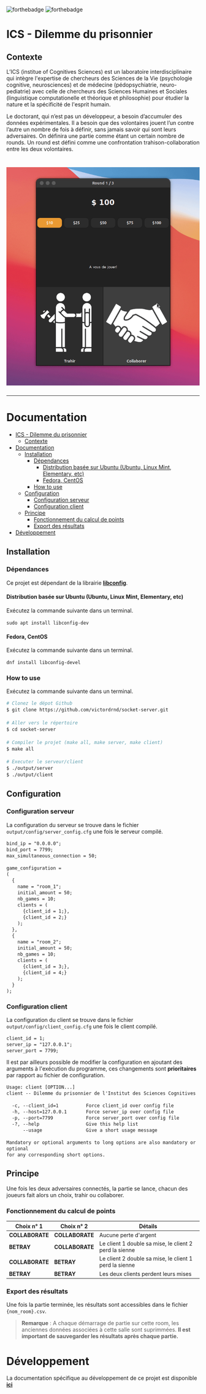 ![forthebadge](https://forthebadge.com/images/badges/made-with-c.svg)
![forthebadge](https://forthebadge.com/images/badges/built-with-love.svg)
# ICS - Dilemme du prisonnier

## Contexte 
L’ICS (institue of Cognitives Sciences) est un laboratoire interdisciplinaire qui intègre l'expertise de chercheurs des Sciences de la Vie (psychologie cognitive, neurosciences) et de médecine (pédopsychiatrie, neuro-pediatrie) avec celle de chercheurs des Sciences Humaines et Sociales (linguistique computationelle et théorique et philosophie) pour étudier la nature et la spécificité de l'esprit humain. 

Le doctorant, qui n’est pas un développeur, a besoin d’accumuler des données expérimentales. Il a besoin que des volontaires jouent l’un contre l’autre un nombre de fois à définir, sans jamais savoir qui sont leurs adversaires.
On définira une partie comme étant un certain nombre de rounds. Un round est défini comme une confrontation trahison-collaboration entre les deux volontaires.

<h1 align="center">
    <img src="./include/images/project.gif" />
</h1>




---
# Documentation
- [ICS - Dilemme du prisonnier](#ics---dilemme-du-prisonnier)
  - [Contexte](#contexte)
- [Documentation](#documentation)
  - [Installation](#installation)
    - [Dépendances](#dépendances)
      - [Distribution basée sur Ubuntu (Ubuntu, Linux Mint, Elementary, etc)](#distribution-basée-sur-ubuntu-ubuntu-linux-mint-elementary-etc)
      - [Fedora, CentOS](#fedora-centos)
    - [How to use](#how-to-use)
  - [Configuration](#configuration)
    - [Configuration serveur](#configuration-serveur)
    - [Configuration client](#configuration-client)
  - [Principe](#principe)
    - [Fonctionnement du calcul de points](#fonctionnement-du-calcul-de-points)
    - [Export des résultats](#export-des-résultats)
- [Développement](#développement)

## Installation 

### Dépendances

Ce projet est dépendant de la librairie [**libconfig**](https://hyperrealm.github.io/libconfig/).
#### Distribution basée sur Ubuntu (Ubuntu, Linux Mint, Elementary, etc)

Exécutez la commande suivante dans un terminal.

`sudo apt install libconfig-dev`
#### Fedora, CentOS

Exécutez la commande suivante dans un terminal.

`dnf install libconfig-devel`

### How to use

Exécutez la commande suivante dans un terminal.

```bash
# Clonez le dépot Github 
$ git clone https://github.com/victordrnd/socket-server.git

# Aller vers le répertoire
$ cd socket-server

# Compiler le projet (make all, make server, make client)
$ make all

# Executer le serveur/client
$ ./output/server
$ ./output/client

```


## Configuration

### Configuration serveur
La configuration du serveur se trouve dans le fichier `output/config/server_config.cfg` une fois le serveur compilé.

```
bind_ip = "0.0.0.0";
bind_port = 7799;
max_simultaneous_connection = 50;

game_configuration =
(
  {
    name = "room_1";
    initial_amount = 50;
    nb_games = 10;
    clients = (
      {client_id = 1;},
      {client_id = 2;}
    );
  },
  {
    name = "room_2";
    initial_amount = 50;
    nb_games = 10;
    clients = (
      {client_id = 3;},
      {client_id = 4;}
    );
  }
);
```

### Configuration client
La configuration du client se trouve dans le fichier `output/config/client_config.cfg` une fois le client compilé.

```
client_id = 1;
server_ip = "127.0.0.1";
server_port = 7799;
```

Il est par ailleurs possible de modifier la configuration en ajoutant des arguments à l'exécution du programme, ces changements sont **prioritaires** par rapport au fichier de configuration. 

```
Usage: client [OPTION...] 
client -- Dilemme du prisonnier de l'Institut des Sciences Cognitives  

  -c, --client_id=1          Force client_id over config file
  -h, --host=127.0.0.1       Force server_ip over config file
  -p, --port=7799            Force server_port over config file
  -?, --help                 Give this help list
      --usage                Give a short usage message

Mandatory or optional arguments to long options are also mandatory or optional
for any corresponding short options.
```

## Principe
Une fois les deux adversaires connectés, la partie se lance, chacun des joueurs fait alors un choix, trahir ou collaborer.

### Fonctionnement du calcul de points

| **Choix n° 1**  | **Choix n° 2**  | **Détails**                                            |
| --------------- | --------------- | ------------------------------------------------------ |
| **COLLABORATE** | **COLLABORATE** | Aucune perte d'argent                                  |
| **BETRAY**      | **COLLABORATE** | Le client 1 double sa mise, le client 2 perd la sienne |
| **COLLABORATE** | **BETRAY**      | Le client 2 double sa mise, le client 1 perd la sienne |
| **BETRAY**      | **BETRAY**      | Les deux clients perdent leurs mises                   |

### Export des résultats
Une fois la partie terminée, les résultats sont accessibles dans le fichier `{nom_room}.csv`. 

> **Remarque** : A chaque démarrage de partie sur cette room, les anciennes données associées à cette salle sont suprimmées. **Il est important de sauvegarder les résultats après chaque partie.**

# Développement

La documentation spécifique au développement de ce projet est disponible [**ici**](docs/Readme.md)








